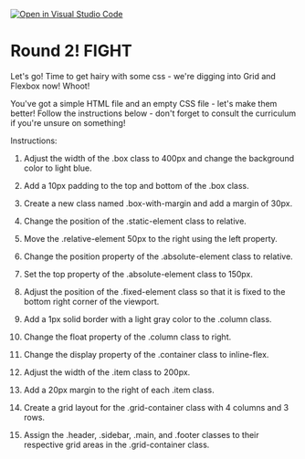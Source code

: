 [![Open in Visual Studio Code](https://classroom.github.com/assets/open-in-vscode-718a45dd9cf7e7f842a935f5ebbe5719a5e09af4491e668f4dbf3b35d5cca122.svg)](https://classroom.github.com/online_ide?assignment_repo_id=14154367&assignment_repo_type=AssignmentRepo)
# Round 2! FIGHT

Let's go! Time to get hairy with some css - we're digging into Grid and Flexbox now! Whoot!

You've got a simple HTML file and an empty CSS file - let's make them better! Follow the
instructions below - don't forget to consult the curriculum if you're unsure on something!

Instructions:

1) Adjust the width of the .box class to 400px and change the background color to light blue.

2) Add a 10px padding to the top and bottom of the .box class.

3) Create a new class named .box-with-margin and add a margin of 30px.

4) Change the position of the .static-element class to relative.

5) Move the .relative-element 50px to the right using the left property.

6) Change the position property of the .absolute-element class to relative.

7) Set the top property of the .absolute-element class to 150px.

8) Adjust the position of the .fixed-element class so that it is fixed to the bottom right corner of the viewport.

9) Add a 1px solid border with a light gray color to the .column class.

10) Change the float property of the .column class to right.

11) Change the display property of the .container class to inline-flex.

12) Adjust the width of the .item class to 200px.

13) Add a 20px margin to the right of each .item class.

14) Create a grid layout for the .grid-container class with 4 columns and 3 rows.

15) Assign the .header, .sidebar, .main, and .footer classes to their respective grid areas in the .grid-container class.
